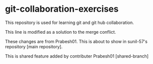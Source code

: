# git-collaboration-exercises
This repository is used for learning git and git hub collaboration.

This line is modified as a solution to the merge conflict.

These changes are from Prabesh01. This is about to show in sunil-57's repository [main repository].

This is shared feature added by contributer Prabesh01 [shared-branch]
